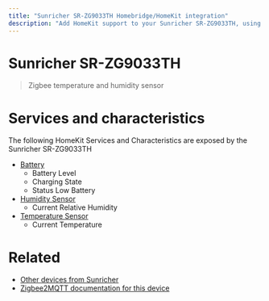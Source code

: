 ```yaml
---
title: "Sunricher SR-ZG9033TH Homebridge/HomeKit integration"
description: "Add HomeKit support to your Sunricher SR-ZG9033TH, using Homebridge, Zigbee2MQTT and homebridge-z2m."
---
```

<!---
This file has been GENERATED using src/docgen/docgen.ts
DO NOT EDIT THIS FILE MANUALLY!
-->
# Sunricher SR-ZG9033TH
> Zigbee temperature and humidity sensor


# Services and characteristics
The following HomeKit Services and Characteristics are exposed by
the Sunricher SR-ZG9033TH

* [Battery](../../battery.md)
  * Battery Level
  * Charging State
  * Status Low Battery
* [Humidity Sensor](../../sensors.md)
  * Current Relative Humidity
* [Temperature Sensor](../../sensors.md)
  * Current Temperature


# Related
* [Other devices from Sunricher](../index.md#sunricher)
* [Zigbee2MQTT documentation for this device](https://www.zigbee2mqtt.io/devices/SR-ZG9033TH.html)